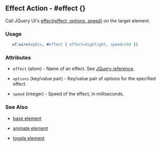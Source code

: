 <!-- dash: #effect | Event | ###:Section -->



## Effect Action - #effect {}

  Call JQuery UI's [effect(effect, options, speed)](http://docs.jquery.com/UI/Effects/effect) on the target element.

### Usage

```erlang
   wf:wire(myDiv, #effect { effect=highlight, speed=500 })

```

### Attributes

   * `effect` (atom) - Name of an effect. See <a href='http://docs.jquery.com/UI/Effects'>JQuery reference</a>.

   * `options` (key/value pair) - Key/value pair of options for the specified effect.

   * `speed` (integer) - Speed of the effect, in milliseconds.

### See Also

 *  [base element](./action_base.md)

 *  [animate element](./animate.md)

 *  [toggle element](./toggle.md)
